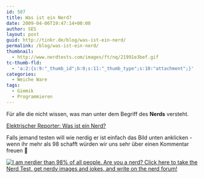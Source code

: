 ```yaml
---
id: 507
title: Was ist ein Nerd?
date: 2009-04-06T19:47:14+00:00
author: SES
layout: post
guid: http://tinkr.de/blog/was-ist-ein-nerd/
permalink: /blog/was-ist-ein-nerd/
thumbnail:
  - http://www.nerdtests.com/images/ft/nq/21991e3bef.gif
tc-thumb-fld:
  - 'a:2:{s:9:"_thumb_id";b:0;s:11:"_thumb_type";s:10:"attachment";}'
categories:
  - Weiche Ware
tags:
  - Gimmik
  - Programmieren
---
```

Für alle die nicht wissen, was man unter dem Begriff des **Nerds** versteht.

[Elektrischer Reporter: Was ist ein Nerd?](http://www.elektrischer-reporter.de/elr/video/115/)

Falls jemand testen will wie nerdig er ist einfach das Bild unten anklicken - wenn ihr mehr als 98 schafft würden wir uns sehr über einen Kommentar freuen 🙂

[![I am nerdier than 98% of all people. Are you a nerd? Click here to take the Nerd Test, get nerdy images and jokes, and write on the nerd forum!](http://www.nerdtests.com/images/ft/nq/21991e3bef.gif)](http://www.nerdtests.com/ft_nq.php)
